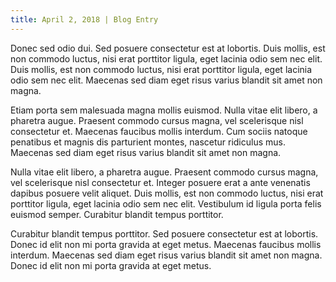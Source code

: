```yaml
---
title: April 2, 2018 | Blog Entry
---
```


Donec sed odio dui. Sed posuere consectetur est at lobortis. Duis mollis, est non commodo luctus, nisi erat porttitor ligula, eget lacinia odio sem nec elit. Duis mollis, est non commodo luctus, nisi erat porttitor ligula, eget lacinia odio sem nec elit. Maecenas sed diam eget risus varius blandit sit amet non magna.

Etiam porta sem malesuada magna mollis euismod. Nulla vitae elit libero, a pharetra augue. Praesent commodo cursus magna, vel scelerisque nisl consectetur et. Maecenas faucibus mollis interdum. Cum sociis natoque penatibus et magnis dis parturient montes, nascetur ridiculus mus. Maecenas sed diam eget risus varius blandit sit amet non magna.

Nulla vitae elit libero, a pharetra augue. Praesent commodo cursus magna, vel scelerisque nisl consectetur et. Integer posuere erat a ante venenatis dapibus posuere velit aliquet. Duis mollis, est non commodo luctus, nisi erat porttitor ligula, eget lacinia odio sem nec elit. Vestibulum id ligula porta felis euismod semper. Curabitur blandit tempus porttitor.

Curabitur blandit tempus porttitor. Sed posuere consectetur est at lobortis. Donec id elit non mi porta gravida at eget metus. Maecenas faucibus mollis interdum. Maecenas sed diam eget risus varius blandit sit amet non magna. Donec id elit non mi porta gravida at eget metus.
